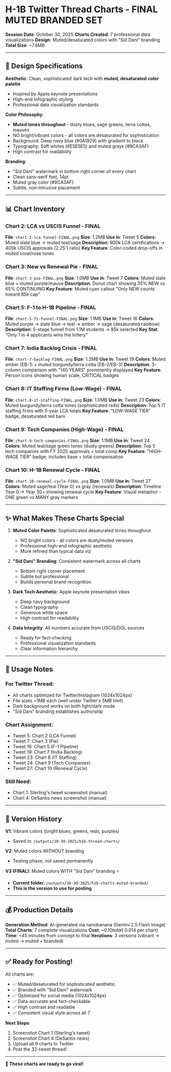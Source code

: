# H-1B Twitter Thread Charts - FINAL MUTED BRANDED SET

**Session Date**: October 30, 2025
**Charts Created**: 7 professional data visualizations
**Design**: Muted/desaturated colors with "Sid Dani" branding
**Total Size**: ~7.6MB

---

## 🎨 Design Specifications

**Aesthetic**: Clean, sophisticated dark tech with **muted, desaturated color palette**
- Inspired by Apple keynote presentations
- High-end infographic styling
- Professional data visualization standards

**Color Philosophy**:
- **Muted tones throughout** - dusty blues, sage greens, terra cottas, mauves
- NO bright/vibrant colors - all colors are desaturated for sophistication
- Background: Deep navy blue (#0A1929) with gradient to black
- Typography: Soft whites (#E5E5E5) and muted grays (#9CA3AF)
- High contrast for readability

**Branding**:
- "Sid Dani" watermark in bottom right corner of every chart
- Clean sans-serif font, 14pt
- Muted gray color (#9CA3AF)
- Subtle, non-intrusive placement

---

## 📊 Chart Inventory

### Chart 2: LCA vs USCIS Funnel - FINAL
**File**: `chart-2-lca-funnel-FINAL.png`
**Size**: 1.2MB
**Use in**: Tweet 5
**Colors**: Muted slate blue → muted teal/sage
**Description**: 900k LCA certifications → 400k USCIS approvals (2.25:1 ratio)
**Key Feature**: Color-coded drop-offs in muted coral/rose tones

### Chart 3: New vs Renewal Pie - FINAL
**File**: `chart-3-pie-FINAL.png`
**Size**: 1.0MB
**Use in**: Tweet 7
**Colors**: Muted slate blue + muted purple/mauve
**Description**: Donut chart showing 35% NEW vs 65% CONTINUING
**Key Feature**: Muted cyan callout "Only NEW counts toward 85k cap"

### Chart 5: F-1 to H-1B Pipeline - FINAL
**File**: `chart-5-f1-funnel-FINAL.png`
**Size**: 1.1MB
**Use in**: Tweet 16
**Colors**: Muted purple → slate blue → teal → amber → sage (desaturated rainbow)
**Description**: 5-stage funnel from 1.1M students → 85k selected
**Key Stat**: "Only 1 in 4 applicants wins the lottery"

### Chart 7: India Backlog Crisis - FINAL
**File**: `chart-7-backlog-FINAL.png`
**Size**: 1.2MB
**Use in**: Tweet 19
**Colors**: Muted amber (EB-1) + muted burgundy/terra cotta (EB-2/EB-3)
**Description**: 3-column comparison with "140 YEARS" prominently displayed
**Key Feature**: Person icons showing human scale, CRITICAL badges

### Chart 8: IT Staffing Firms (Low-Wage) - FINAL
**File**: `chart-8-it-staffing-FINAL.png`
**Size**: 1.0MB
**Use in**: Tweet 23
**Colors**: Muted burgundy/terra cotta tones (sophisticated reds)
**Description**: Top 5 IT staffing firms with 5-year LCA totals
**Key Feature**: "LOW-WAGE TIER" badge, desaturated red bars

### Chart 9: Tech Companies (High-Wage) - FINAL
**File**: `chart-9-tech-companies-FINAL.png`
**Size**: 1.1MB
**Use in**: Tweet 24
**Colors**: Muted teal/sage green tones (dusty greens)
**Description**: Top 5 tech companies with FY 2025 approvals + total comp
**Key Feature**: "HIGH-WAGE TIER" badge, includes base + total compensation

### Chart 10: H-1B Renewal Cycle - FINAL
**File**: `chart-10-renewal-cycle-FINAL.png`
**Size**: 1.0MB
**Use in**: Tweet 27
**Colors**: Muted sage/teal (Year 0) vs gray (renewals)
**Description**: Timeline Year 0 → Year 30+ showing renewal cycle
**Key Feature**: Visual metaphor - ONE green vs MANY gray markers

---

## ✨ What Makes These Charts Special

1. **Muted Color Palette**: Sophisticated desaturated tones throughout
   - NO bright colors - all colors are dusty/muted versions
   - Professional high-end infographic aesthetic
   - More refined than typical data viz

2. **"Sid Dani" Branding**: Consistent watermark across all charts
   - Bottom right corner placement
   - Subtle but professional
   - Builds personal brand recognition

3. **Dark Tech Aesthetic**: Apple keynote presentation vibes
   - Deep navy background
   - Clean typography
   - Generous white space
   - High contrast for readability

4. **Data Integrity**: All numbers accurate from USCIS/DOL sources
   - Ready for fact-checking
   - Professional visualization standards
   - Clear information hierarchy

---

## 🎯 Usage Notes

### For Twitter Thread:
- All charts optimized for Twitter/Instagram (1024x1024px)
- File sizes ~1MB each (well under Twitter's 5MB limit)
- Dark background works on both light/dark mode
- "Sid Dani" branding establishes authorship

### Chart Assignment:
- Tweet 5: Chart 2 (LCA Funnel)
- Tweet 7: Chart 3 (Pie)
- Tweet 16: Chart 5 (F-1 Pipeline)
- Tweet 19: Chart 7 (India Backlog)
- Tweet 23: Chart 8 (IT Staffing)
- Tweet 24: Chart 9 (Tech Companies)
- Tweet 27: Chart 10 (Renewal Cycle)

### Still Need:
- Chart 1: Sterling's tweet screenshot (manual)
- Chart 4: DeSantis news screenshot (manual)

---

## 🔄 Version History

**V1**: Vibrant colors (bright blues, greens, reds, purples)
- Saved in: `/outputs/10-30-2025/h1b-thread-charts/`

**V2**: Muted colors WITHOUT branding
- Testing phase, not saved permanently

**V3 (FINAL)**: Muted colors WITH "Sid Dani" branding ⭐
- **Current folder**: `/outputs/10-30-2025/h1b-charts-muted-branded/`
- **This is the version to use for posting**

---

## 💰 Production Details

**Generation Method**: AI-generated via nanobanana (Gemini 2.5 Flash Image)
**Total Charts**: 7 complete visualizations
**Cost**: ~$0.10 total (~$0.014 per chart)
**Time**: ~45 minutes from concept to final
**Iterations**: 3 versions (vibrant → muted → muted + branded)

---

## ✅ Ready for Posting!

All charts are:
- ✅ Muted/desaturated for sophisticated aesthetic
- ✅ Branded with "Sid Dani" watermark
- ✅ Optimized for social media (1024x1024px)
- ✅ Data-accurate and fact-checkable
- ✅ High contrast and readable
- ✅ Consistent visual style across all 7

**Next Steps**:
1. Screenshot Chart 1 (Sterling's tweet)
2. Screenshot Chart 4 (DeSantis news)
3. Upload all 9 charts to Twitter
4. Post the 32-tweet thread!

---

**🚀 These charts are ready to go viral!**
